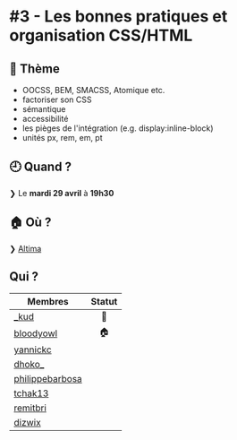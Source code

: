 # #3 - Les bonnes pratiques et organisation CSS/HTML

## 💬 Thème

* OOCSS, BEM, SMACSS, Atomique etc.
* factoriser son CSS
* sémantique
* accessibilité
* les pièges de l'intégration (e.g. display:inline-block)
* unités px, rem, em, pt

## 🕘 Quand ?

❯ Le **mardi 29 avril** à **19h30**

## 🏠 Où ?

❯ [Altima](http://www.altima.fr/contact/paris.html)

## Qui ?

Membres | Statut |
--------|:------:|
[_kud](https://twitter.com/_kud) | 👮 |
[bloodyowl](https://twitter.com/bloodyowl) | 🏠 |
[yannickc](https://twitter.com/yannickc) | |
[dhoko_](https://twitter.com/dhoko_) | |
[philippebarbosa](https://twitter.com/philippebarbosa) | |
[tchak13](https://twitter.com/tchak13) | |
[remitbri](https://twitter.com/remitbri) | |
[dizwix](https://twitter.com/dizwix) | |
